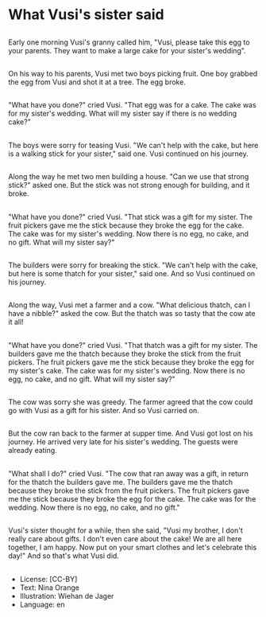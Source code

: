 # What Vusi's sister said

##
Early one morning Vusi's granny
called him, "Vusi, please take this
egg to your parents. They want to
make a large cake for your sister's
wedding".

##
On his way to his parents, Vusi met
two boys picking fruit. One boy
grabbed the egg from Vusi and shot
it at a tree. The egg broke.

##
"What have you done?" cried Vusi.
"That egg was for a cake. The cake
was for my sister's wedding. What
will my sister say if there is no
wedding cake?"

##
The boys were sorry for teasing
Vusi.
"We can't help with the cake, but
here is a walking stick for your
sister," said one.
Vusi continued on his journey.

##
Along the way he met two men
building a house. "Can we use that
strong stick?" asked one.
But the stick was not strong enough
for building, and it broke.

##
"What have you done?" cried Vusi.
"That stick was a gift for my sister.
The fruit pickers gave me the stick
because they broke the egg for the
cake. The cake was for my sister's
wedding. Now there is no egg, no
cake, and no gift. What will my
sister say?"

##
The builders were sorry for breaking
the stick.
"We can't help with the cake, but
here is some thatch for your sister,"
said one.
And so Vusi continued on his
journey.

##
Along the way, Vusi met a farmer
and a cow. "What delicious thatch,
can I have a nibble?" asked the cow.
But the thatch was so tasty that the
cow ate it all!

##
"What have you done?" cried Vusi.
"That thatch was a gift for my
sister. The builders gave me the
thatch because they broke the stick
from the fruit pickers. The fruit
pickers gave me the stick because
they broke the egg for my sister's
cake. The cake was for my sister's
wedding. Now there is no egg, no
cake, and no gift. What will my
sister say?"

##
The cow was sorry she was greedy.
The farmer agreed that the cow
could go with Vusi as a gift for his
sister. And so Vusi carried on.

##
But the cow ran back to the farmer
at supper time.
And Vusi got lost on his journey.
He arrived very late for his sister's
wedding. The guests were already
eating.

##
"What shall I do?" cried Vusi.
"The cow that ran away was a gift,
in return for the thatch the builders
gave me. The builders gave me the
thatch because they broke the stick
from the fruit pickers. The fruit
pickers gave me the stick because
they broke the egg for the cake.
The cake was for the wedding. Now
there is no egg, no cake, and no
gift."

##
Vusi's sister thought for a while,
then she said,
"Vusi my brother, I don't really care
about gifts. I don't even care about
the cake! We are all here together, I
am happy. Now put on your smart
clothes and let's celebrate this
day!"
And so that's what Vusi did.

##
* License: [CC-BY]
* Text: Nina Orange
* Illustration: Wiehan de Jager
* Language: en
